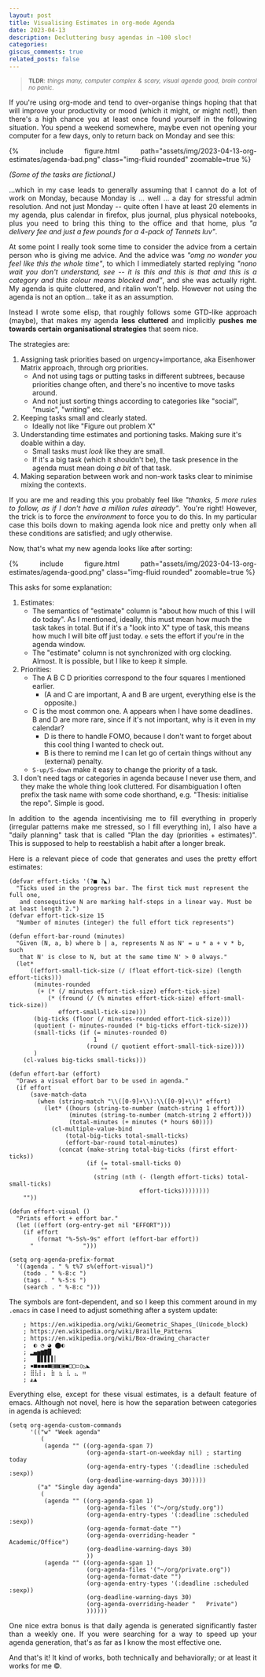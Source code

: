 ```yaml
---
layout: post
title: Visualising Estimates in org-mode Agenda
date: 2023-04-13
description: Decluttering busy agendas in ~100 sloc!
categories:
giscus_comments: true
related_posts: false
---
```


<style type="text/css">
  p {
    text-align: justify;
  }

  figure {
    text-align: center;
    margin-left: auto;
    margin-right: auto;
    max-width: 85%;
  }
</style>



> <small>**TLDR**: *things many, computer complex & scary, visual agenda good,
> brain control no panic*.</small>

If you\'re using org-mode and tend to over-organise things hoping that
that will improve your productivity or mood (which it might, or might
not!), then there\'s a high chance you at least once found yourself in
the following situation. You spend a weekend somewhere, maybe even not
opening your computer for a few days, only to return back on Monday and
see this:


{% include figure.html path="assets/img/2023-04-13-org-estimates/agenda-bad.png"  class="img-fluid rounded" zoomable=true %}



*(Some of the tasks are fictional.)*

...which in my case leads to generally assuming that I cannot do a lot
of work on Monday, because Monday is ... well ... a day for stressful
admin resolution. And not just Monday -- quite often I have at least 20
elements in my agenda, plus calendar in firefox, plus journal, plus
physical notebooks, plus you need to bring this thing to the office and
that home, plus *\"a delivery fee and just a few pounds for a 4-pack of
Tennets luv\"*.

At some point I really took some time to consider the advice from a
certain person who is giving me advice. And the advice was *\"omg no
wonder you feel like this the whole time\"*, to which I immediately
started replying *\"nono wait you don\'t understand, see -- it is this
and this is that and this is a category and this colour means blocked
and\"*, and she was actually right. My agenda is quite cluttered, and
ritalin won\'t help. However not using the agenda is not an option...
take it as an assumption.

Instead I wrote some elisp, that roughly follows some GTD-like approach
(maybe), that makes my agenda **less cluttered** and implicitly
**pushes me towards certain organisational strategies** that seem
nice.

The strategies are:

1.  Assigning task priorities based on urgency+importance, aka
    Eisenhower Matrix approach, through org priorities.
    -   And not using tags or putting tasks in different subtrees,
        because priorities change often, and there\'s no incentive to
        move tasks around.
    -   And not just sorting things according to categories like
        \"social\", \"music\", \"writing\" etc.
2.  Keeping tasks small and clearly stated.
    -   Ideally not like \"Figure out problem X\"
3.  Understanding time estimates and portioning tasks. Making sure it\'s
    doable within a day.
    -   Small tasks must *look* like they are small.
    -   If it\'s a big task (which it shouldn\'t be), the task presence
        in the agenda must mean doing *a bit* of that task.
4.  Making separation between work and non-work tasks clear to minimise
    mixing the contexts.

If you are me and reading this you probably feel like *\"thanks, 5 more
rules to follow, as if I don\'t have a million rules already\"*. You\'re
right! However, the trick is to force the *environment* to force you to
do this. In my particular case this boils down to making agenda look
nice and pretty only when all these conditions are satisfied; and ugly
otherwise.

Now, that\'s what my new agenda looks like after sorting:

{% include figure.html path="assets/img/2023-04-13-org-estimates/agenda-good.png" class="img-fluid rounded" zoomable=true %}

This asks for some explanation:

1.  Estimates:
    -   The semantics of \"estimate\" column is \"about how much of this
        I will do today\". As I mentioned, ideally, this must mean how
        much the task takes in total. But if it\'s a \"look into X\"
        type of task, this means how much I will bite off just today.
        `e` sets the effort if you\'re in the agenda window.
    -   The \"estimate\" column is not synchronized with org clocking.
        Almost. It is possible, but I like to keep it simple.
2.  Priorities:
    -   The A B C D priorities correspond to the four squares I
        mentioned earlier.
        -   (A and C are important, A and B are urgent, everything else
            is the opposite.)
    -   C is the most common one. A appears when I have some deadlines.
        B and D are more rare, since if it\'s not important, why is it
        even in my calendar?
        -   D is there to handle FOMO, because I don\'t want to forget
            about this cool thing I wanted to check out.
        -   B is there to remind me I can let go of certain things
            without any (external) penalty.
    -   `S-up/S-down` make it easy to change the priority of a task.
3.  I don\'t need tags or categories in agenda because I never use them,
    and they make the whole thing look cluttered. For disambiguation I
    often prefix the task name with some code shorthand, e.g. \"Thesis:
    initialise the repo\". Simple is good.

In addition to the agenda incentivising me to fill everything in
properly (irregular patterns make me stressed, so I fill everything in),
I also have a \"daily planning\" task that is called \"Plan the day
(priorities + estimates)\". This is supposed to help to reestablish a
habit after a longer break.

Here is a relevant piece of code that generates and uses the pretty
effort estimates:

``` elisp
(defvar effort-ticks '(?■ ?◣)
  "Ticks used in the progress bar. The first tick must represent the full one,
   and consequitive N are marking half-steps in a linear way. Must be at least length 2.")
(defvar effort-tick-size 15
  "Number of minutes (integer) the full effort tick represents")

(defun effort-bar-round (minutes)
  "Given (N, a, b) where b | a, represents N as N' = u * a + v * b, such
   that N' is close to N, but at the same time N' > 0 always."
  (let*
      ((effort-small-tick-size (/ (float effort-tick-size) (length effort-ticks)))
       (minutes-rounded
        (+ (* (/ minutes effort-tick-size) effort-tick-size)
           (* (fround (/ (% minutes effort-tick-size) effort-small-tick-size))
              effort-small-tick-size)))
       (big-ticks (floor (/ minutes-rounded effort-tick-size)))
       (quotient (- minutes-rounded (* big-ticks effort-tick-size)))
       (small-ticks (if (= minutes-rounded 0)
                        1
                      (round (/ quotient effort-small-tick-size))))
       )
    (cl-values big-ticks small-ticks)))

(defun effort-bar (effort)
  "Draws a visual effort bar to be used in agenda."
  (if effort
      (save-match-data
        (when (string-match "\\([0-9]+\\):\\([0-9]+\\)" effort)
          (let* ((hours (string-to-number (match-string 1 effort)))
                 (minutes (string-to-number (match-string 2 effort)))
                 (total-minutes (+ minutes (* hours 60))))
            (cl-multiple-value-bind
                (total-big-ticks total-small-ticks)
                (effort-bar-round total-minutes)
              (concat (make-string total-big-ticks (first effort-ticks))
                      (if (= total-small-ticks 0)
                          ""
                        (string (nth (- (length effort-ticks) total-small-ticks)
                                     effort-ticks))))))))
    ""))

(defun effort-visual ()
  "Prints effort + effort bar."
  (let ((effort (org-entry-get nil "EFFORT")))
    (if effort
        (format "%-5s%-9s" effort (effort-bar effort))
      "              ")))

(setq org-agenda-prefix-format
  '((agenda . " % t%7 s%(effort-visual)")
    (todo . " %-8:c ")
    (tags . " %-5:s ")
    (search . " %-8:c ")))
```

The symbols are font-dependent, and so I keep this comment around in my
`.emacs` in case I need to adjust something after a system update:

``` elisp
    ; https://en.wikipedia.org/wiki/Geometric_Shapes_(Unicode_block)
    ; https://en.wikipedia.org/wiki/Braille_Patterns
    ; https://en.wikipedia.org/wiki/Box-drawing_character
    ;  ◐ ◔ ◕ ⬤◐
    ; ▂▄▅▆▇█
    ;   ▉▋▋▌▍▏
    ; ▪■◼◼︎◼■▤▦◧▣◼□▢◻▯◺◣
    ; ⣿⣧⡇⡄ ⣷ ⣦ ⣇ ⣄ ⠶
    ; ◭▲
```

Everything else, except for these visual estimates, is a default feature
of emacs. Although not novel, here is how the separation between
categories in agenda is achieved:

``` elisp
(setq org-agenda-custom-commands
      '(("w" "Week agenda"
         (
          (agenda "" ((org-agenda-span 7)
                      (org-agenda-start-on-weekday nil) ; starting today
                      (org-agenda-entry-types '(:deadline :scheduled :sexp))
                      (org-deadline-warning-days 30)))))
        ("a" "Single day agenda"
         (
          (agenda "" ((org-agenda-span 1)
                      (org-agenda-files '("~/org/study.org"))
                      (org-agenda-entry-types '(:deadline :scheduled :sexp))
                      (org-agenda-format-date "")
                      (org-agenda-overriding-header "   Academic/Office")
                      (org-deadline-warning-days 30)
                      ))
          (agenda "" ((org-agenda-span 1)
                      (org-agenda-files '("~/org/private.org"))
                      (org-agenda-format-date "")
                      (org-agenda-entry-types '(:deadline :scheduled :sexp))
                      (org-deadline-warning-days 30)
                      (org-agenda-overriding-header "   Private")
                      ))))))
```

One nice extra bonus is that daily agenda is generated significantly
faster than a weekly one. If you were searching for a way to speed up
your agenda generation, that\'s as far as I know the most effective one.

And that\'s it! It kind of works, both technically and behaviorally; or
at least it works for me ©.
